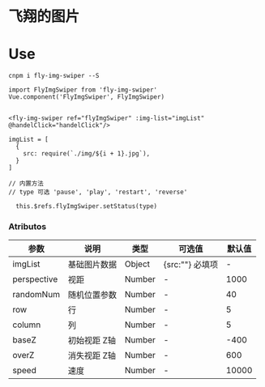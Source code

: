 <!--
 * @Author: your name
 * @Date: 2021-05-07 16:29:33
 * @LastEditTime: 2021-05-08 16:43:28
 * @LastEditors: Please set LastEditors
 * @Description: In User Settings Edit
 * @FilePath: /fly-img-swiper/README.md
-->
# 飞翔的图片

# Use 
```
cnpm i fly-img-swiper --S

import FlyImgSwiper from 'fly-img-swiper'
Vue.component('FlyImgSwiper', FlyImgSwiper)


<fly-img-swiper ref="flyImgSwiper" :img-list="imgList" @handelClick="handelClick"/>

imgList = [
  {
    src: require(`./img/${i + 1}.jpg`),
  }
]

// 内置方法
// type 可选 'pause', 'play', 'restart', 'reverse'

  this.$refs.flyImgSwiper.setStatus(type)

```


### Atributos
| 参数      | 说明          | 类型      | 可选值                           | 默认值  |
|---------- |-------------- |---------- |--------------------------------  |-------- |
| imgList | 基础图片数据 | Object | {src:""} 必填项 | - |
| perspective | 视距 | Number | - | 1000 |
| randomNum | 随机位置参数 | Number | - | 40 |
| row | 行 | Number | - | 5 |
| column | 列 | Number | - | 5 |
| baseZ | 初始视距 Z轴 | Number | - | -400 |
| overZ | 消失视距 Z轴 | Number | - | 600 |
| speed | 速度 | Number | - | 10000 |

